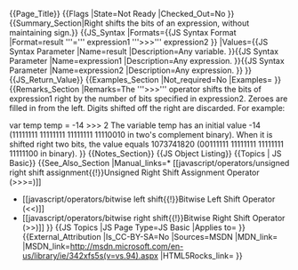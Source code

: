 {{Page_Title}}
{{Flags
|State=Not Ready
|Checked_Out=No
}}
{{Summary_Section|Right shifts the bits of an expression, without maintaining sign.}}
{{JS_Syntax
|Formats={{JS Syntax Format
|Format=result '''=''' expression1 '''&gt;&gt;&gt;''' expression2
}}
|Values={{JS Syntax Parameter
|Name=result
|Description=Any variable.
}}{{JS Syntax Parameter
|Name=expression1
|Description=Any expression.
}}{{JS Syntax Parameter
|Name=expression2
|Description=Any expression.
}}
}}
{{JS_Return_Value}}
{{Examples_Section
|Not_required=No
|Examples=
}}
{{Remarks_Section
|Remarks=The '''&gt;&gt;&gt;''' operator shifts the bits of expression1 right by the number of bits specified in expression2. Zeroes are filled in from the left. Digits shifted off the right are discarded. For example:

 var temp
 temp = -14 &gt;&gt;&gt; 2
The variable temp has an initial value -14 (11111111 11111111 11111111 11110010 in two's complement binary). When it is shifted right two bits, the value equals 1073741820 (00111111 11111111 11111111 11111100 in binary).
}}
{{Notes_Section}}
{{JS Object Listing}}
{{Topics | JS Basic}}
{{See_Also_Section
|Manual_links=* [[javascript/operators/unsigned right shift assignment{{!}}Unsigned Right Shift Assignment Operator (&#62;&#62;&#62;=)]]
* [[javascript/operators/bitwise left shift{{!}}Bitwise Left Shift Operator (&#60;&#60;)]]
* [[javascript/operators/bitwise right shift{{!}}Bitwise Right Shift Operator (&#62;&#62;)]]
}}
{{JS Topics
|JS Page Type=JS Basic
|Applies to=
}}
{{External_Attribution
|Is_CC-BY-SA=No
|Sources=MSDN
|MDN_link=
|MSDN_link=http://msdn.microsoft.com/en-us/library/ie/342xfs5s(v=vs.94).aspx
|HTML5Rocks_link=
}}